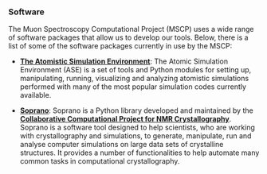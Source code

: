 ### Software 

The Muon Spectroscopy Computational Project (MSCP) uses a wide range of software 
packages that allow us to develop our tools. Below, there is a list of 
some of the software packages currently in use by the MSCP:

* **[The Atomistic Simulation Environment](https://wiki.fysik.dtu.dk/ase/)**:
The Atomic Simulation Environment (ASE) is a set of tools and Python modules 
for setting up, manipulating, running, visualizing and analyzing atomistic simulations
performed with many of the most popular simulation codes currently available. 

* **[Soprano](https://ccp-nc.github.io/soprano/)**:
Soprano is a Python library developed and maintained by the **[Collaborative Computational 
Project for NMR Crystallography](https://www.ccpnc.ac.uk/)**. Soprano is a software tool designed
to help scientists, who are working with crystallography and simulations, to generate, 
manipulate, run and analyse computer simulations on large data sets of crystalline structures. 
It provides a number of functionalities to help automate many common tasks in 
computational crystallography.
